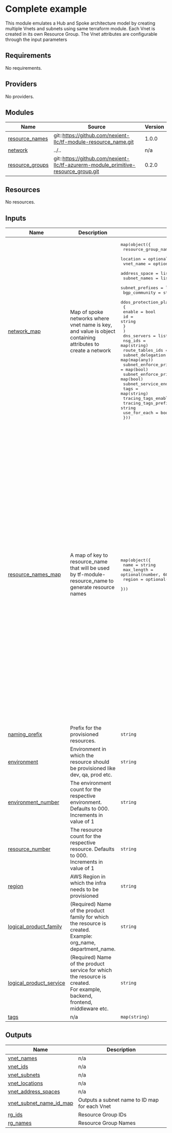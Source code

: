 # Complete example
 This module emulates a Hub and Spoke architecture model by creating multiple Vnets and subnets using same terraform module. Each Vnet is created in its own Resource Group. The Vnet attributes are configurable through the input parameters

<!-- BEGINNING OF PRE-COMMIT-TERRAFORM DOCS HOOK -->
## Requirements

No requirements.

## Providers

No providers.

## Modules

| Name | Source | Version |
|------|--------|---------|
| <a name="module_resource_names"></a> [resource\_names](#module\_resource\_names) | git::https://github.com/nexient-llc/tf-module-resource_name.git | 1.0.0 |
| <a name="module_network"></a> [network](#module\_network) | ../.. | n/a |
| <a name="module_resource_groups"></a> [resource\_groups](#module\_resource\_groups) | git::https://github.com/nexient-llc/tf-azurerm-module_primitive-resource_group.git | 0.2.0 |

## Resources

No resources.

## Inputs

| Name | Description | Type | Default | Required |
|------|-------------|------|---------|:--------:|
| <a name="input_network_map"></a> [network\_map](#input\_network\_map) | Map of spoke networks where vnet name is key, and value is object containing attributes to create a network | <pre>map(object({<br>    resource_group_name = optional(string)<br>    location            = optional(string)<br>    vnet_name           = optional(string)<br>    address_space       = list(string)<br>    subnet_names        = list(string)<br>    subnet_prefixes     = list(string)<br>    bgp_community       = string<br>    ddos_protection_plan = object(<br>      {<br>        enable = bool<br>        id     = string<br>      }<br>    )<br>    dns_servers                                           = list(string)<br>    nsg_ids                                               = map(string)<br>    route_tables_ids                                      = map(string)<br>    subnet_delegation                                     = map(map(any))<br>    subnet_enforce_private_link_endpoint_network_policies = map(bool)<br>    subnet_enforce_private_link_service_network_policies  = map(bool)<br>    subnet_service_endpoints                              = map(list(string))<br>    tags                                                  = map(string)<br>    tracing_tags_enabled                                  = bool<br>    tracing_tags_prefix                                   = string<br>    use_for_each                                          = bool<br>  }))</pre> | n/a | yes |
| <a name="input_resource_names_map"></a> [resource\_names\_map](#input\_resource\_names\_map) | A map of key to resource\_name that will be used by tf-module-resource\_name to generate resource names | <pre>map(object({<br>    name       = string<br>    max_length = optional(number, 60)<br>    region     = optional(string, "eastus2")<br>  }))</pre> | <pre>{<br>  "hub_sbnt": {<br>    "max_length": 80,<br>    "name": "hubsbnt",<br>    "region": "eastus"<br>  },<br>  "hub_vnet": {<br>    "max_length": 80,<br>    "name": "hubvnet",<br>    "region": "eastus"<br>  },<br>  "resource_group_hub": {<br>    "max_length": 80,<br>    "name": "rg",<br>    "region": "eastus"<br>  },<br>  "resource_group_spoke1": {<br>    "max_length": 80,<br>    "name": "rg",<br>    "region": "eastus2"<br>  },<br>  "resource_group_spoke2": {<br>    "max_length": 80,<br>    "name": "rg",<br>    "region": "southindia"<br>  },<br>  "spoke1_sbnt": {<br>    "max_length": 80,<br>    "name": "spokesbnt",<br>    "region": "eastus2"<br>  },<br>  "spoke1_vnet": {<br>    "max_length": 80,<br>    "name": "spokevnet",<br>    "region": "eastus2"<br>  },<br>  "spoke2_sbnt": {<br>    "max_length": 80,<br>    "name": "spokesbnt",<br>    "region": "southindia"<br>  },<br>  "spoke2_vnet": {<br>    "max_length": 80,<br>    "name": "spokevnet",<br>    "region": "southindia"<br>  }<br>}</pre> | no |
| <a name="input_naming_prefix"></a> [naming\_prefix](#input\_naming\_prefix) | Prefix for the provisioned resources. | `string` | `"platform"` | no |
| <a name="input_environment"></a> [environment](#input\_environment) | Environment in which the resource should be provisioned like dev, qa, prod etc. | `string` | `"dev"` | no |
| <a name="input_environment_number"></a> [environment\_number](#input\_environment\_number) | The environment count for the respective environment. Defaults to 000. Increments in value of 1 | `string` | `"001"` | no |
| <a name="input_resource_number"></a> [resource\_number](#input\_resource\_number) | The resource count for the respective resource. Defaults to 000. Increments in value of 1 | `string` | `"001"` | no |
| <a name="input_region"></a> [region](#input\_region) | AWS Region in which the infra needs to be provisioned | `string` | `"eastus2"` | no |
| <a name="input_logical_product_family"></a> [logical\_product\_family](#input\_logical\_product\_family) | (Required) Name of the product family for which the resource is created.<br>    Example: org\_name, department\_name. | `string` | `"launch"` | no |
| <a name="input_logical_product_service"></a> [logical\_product\_service](#input\_logical\_product\_service) | (Required) Name of the product service for which the resource is created.<br>    For example, backend, frontend, middleware etc. | `string` | `"network"` | no |
| <a name="input_tags"></a> [tags](#input\_tags) | n/a | `map(string)` | `{}` | no |

## Outputs

| Name | Description |
|------|-------------|
| <a name="output_vnet_names"></a> [vnet\_names](#output\_vnet\_names) | n/a |
| <a name="output_vnet_ids"></a> [vnet\_ids](#output\_vnet\_ids) | n/a |
| <a name="output_vnet_subnets"></a> [vnet\_subnets](#output\_vnet\_subnets) | n/a |
| <a name="output_vnet_locations"></a> [vnet\_locations](#output\_vnet\_locations) | n/a |
| <a name="output_vnet_address_spaces"></a> [vnet\_address\_spaces](#output\_vnet\_address\_spaces) | n/a |
| <a name="output_vnet_subnet_name_id_map"></a> [vnet\_subnet\_name\_id\_map](#output\_vnet\_subnet\_name\_id\_map) | Outputs a subnet name to ID map for each Vnet |
| <a name="output_rg_ids"></a> [rg\_ids](#output\_rg\_ids) | Resource Group IDs |
| <a name="output_rg_names"></a> [rg\_names](#output\_rg\_names) | Resource Group Names |
<!-- END OF PRE-COMMIT-TERRAFORM DOCS HOOK -->
